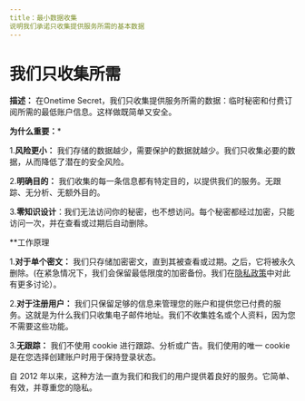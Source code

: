 ```yaml
---
title：最小数据收集
说明我们承诺只收集提供服务所需的基本数据
---
```


# 我们只收集所需

**描述：** 在Onetime Secret，我们只收集提供服务所需的数据：临时秘密和付费订阅所需的最低账户信息。这样做既简单又安全。

**为什么重要：***

1.**风险更小：** 我们存储的数据越少，需要保护的数据就越少。我们只收集必要的数据，从而降低了潜在的安全风险。

2.**明确目的：** 我们收集的每一条信息都有特定目的，以提供我们的服务。无跟踪、无分析、无额外目的。

3.**零知识设计**：我们无法访问你的秘密，也不想访问。每个秘密都经过加密，只能访问一次，并在查看或过期后自动删除。

**工作原理

1.**对于单个密文：** 我们只存储加密密文，直到其被查看或过期。之后，它将被永久删除。(在紧急情况下，我们会保留最低限度的加密备份。我们在[隐私政策](https://onetimesecret.com/info/privacy)中对此有更多讨论）。

2.**对于注册用户：** 我们只保留足够的信息来管理您的账户和提供您已付费的服务。这就是为什么我们只收集电子邮件地址。我们不收集姓名或个人资料，因为您不需要这些功能。

3.**无跟踪：** 我们不使用 cookie 进行跟踪、分析或广告。我们使用的唯一 cookie 是在您选择创建账户时用于保持登录状态。

自 2012 年以来，这种方法一直为我们和我们的用户提供着良好的服务。它简单、有效，并尊重您的隐私。
